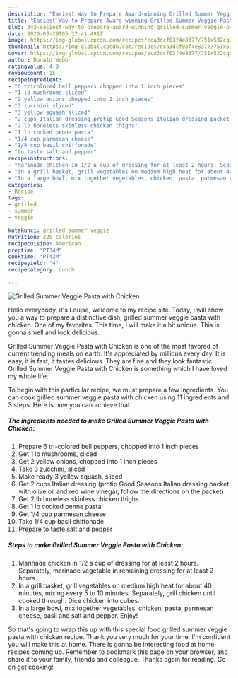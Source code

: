 ```yaml
---
description: "Easiest Way to Prepare Award-winning Grilled Summer Veggie Pasta with Chicken"
title: "Easiest Way to Prepare Award-winning Grilled Summer Veggie Pasta with Chicken"
slug: 343-easiest-way-to-prepare-award-winning-grilled-summer-veggie-pasta-with-chicken
date: 2020-05-29T05:27:41.491Z
image: https://img-global.cpcdn.com/recipes/eca3dcf03f4e8377/751x532cq70/grilled-summer-veggie-pasta-with-chicken-recipe-main-photo.jpg
thumbnail: https://img-global.cpcdn.com/recipes/eca3dcf03f4e8377/751x532cq70/grilled-summer-veggie-pasta-with-chicken-recipe-main-photo.jpg
cover: https://img-global.cpcdn.com/recipes/eca3dcf03f4e8377/751x532cq70/grilled-summer-veggie-pasta-with-chicken-recipe-main-photo.jpg
author: Donald Webb
ratingvalue: 4.9
reviewcount: 15
recipeingredient:
- "6 tricolored bell peppers chopped into 1 inch pieces"
- "1 lb mushrooms sliced"
- "2 yellow onions chopped into 1 inch pieces"
- "3 zucchini sliced"
- "3 yellow squash sliced"
- "2 cups Italian dressing protip Good Seasons Italian dressing packet with olive oil and red wine vinegar follow the directions on the packet"
- "2 lb boneless skinless chicken thighs"
- "1 lb cooked penne pasta"
- "1/4 cup parmesan cheese"
- "1/4 cup basil chiffonade"
- "to taste salt and pepper"
recipeinstructions:
- "Marinade chicken in 1/2 a cup of dressing for at least 2 hours. Separately, marinade vegetable in remaining dressing for at least 2 hours."
- "In a grill basket, grill vegetables on medium high heat for about 40 minutes, mixing every 5 to 10 minutes. Separately, grill chicken until cooked through. Dice chicken into cubes."
- "In a large bowl, mix together vegetables, chicken, pasta, parmesan cheese, basil and salt and pepper. Enjoy!"
categories:
- Recipe
tags:
- grilled
- summer
- veggie

katakunci: grilled summer veggie 
nutrition: 225 calories
recipecuisine: American
preptime: "PT34M"
cooktime: "PT43M"
recipeyield: "4"
recipecategory: Lunch

---
```



![Grilled Summer Veggie Pasta with Chicken](https://img-global.cpcdn.com/recipes/eca3dcf03f4e8377/751x532cq70/grilled-summer-veggie-pasta-with-chicken-recipe-main-photo.jpg)

Hello everybody, it's Louise, welcome to my recipe site. Today, I will show you a way to prepare a distinctive dish, grilled summer veggie pasta with chicken. One of my favorites. This time, I will make it a bit unique. This is gonna smell and look delicious.

Grilled Summer Veggie Pasta with Chicken is one of the most favored of current trending meals on earth. It's appreciated by millions every day. It is easy, it is fast, it tastes delicious. They are fine and they look fantastic. Grilled Summer Veggie Pasta with Chicken is something which I have loved my whole life.




To begin with this particular recipe, we must prepare a few ingredients. You can cook grilled summer veggie pasta with chicken using 11 ingredients and 3 steps. Here is how you can achieve that.

##### The ingredients needed to make Grilled Summer Veggie Pasta with Chicken:

1. Prepare 6 tri-colored bell peppers, chopped into 1 inch pieces
1. Get 1 lb mushrooms, sliced
1. Get 2 yellow onions, chopped into 1 inch pieces
1. Take 3 zucchini, sliced
1. Make ready 3 yellow squash, sliced
1. Get 2 cups Italian dressing (protip Good Seasons Italian dressing packet with olive oil and red wine vinegar, follow the directions on the packet)
1. Get 2 lb boneless skinless chicken thighs
1. Get 1 lb cooked penne pasta
1. Get 1/4 cup parmesan cheese
1. Take 1/4 cup basil chiffonade
1. Prepare to taste salt and pepper




##### Steps to make Grilled Summer Veggie Pasta with Chicken:

1. Marinade chicken in 1/2 a cup of dressing for at least 2 hours. Separately, marinade vegetable in remaining dressing for at least 2 hours.
1. In a grill basket, grill vegetables on medium high heat for about 40 minutes, mixing every 5 to 10 minutes. Separately, grill chicken until cooked through. Dice chicken into cubes.
1. In a large bowl, mix together vegetables, chicken, pasta, parmesan cheese, basil and salt and pepper. Enjoy!




So that's going to wrap this up with this special food grilled summer veggie pasta with chicken recipe. Thank you very much for your time. I'm confident you will make this at home. There is gonna be interesting food at home recipes coming up. Remember to bookmark this page on your browser, and share it to your family, friends and colleague. Thanks again for reading. Go on get cooking!

